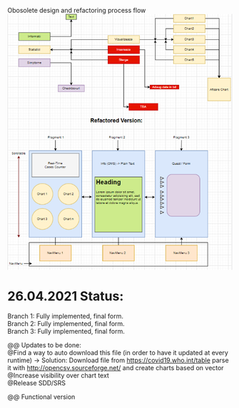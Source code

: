 Obosolete design and refactoring process flow  
![SDD](https://github.com/Pade88/ProiectAMDM/blob/master/SDD.PNG)
# 26.04.2021 Status:  
Branch 1: Fully implemented, final form.  
Branch 2: Fully implemented, final form.  
Branch 3: Fully implemented, final form.  

@@ Updates to be done:  
@Find a way to auto download this file (in order to have it updated at every runtime)
-> Solution: Download file from https://covid19.who.int/table  parse it with http://opencsv.sourceforge.net/ and create charts based on vector  
@Increase visibility over chart text  
@Release SDD/SRS  

@@ Functional version
